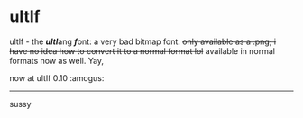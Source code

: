 # ultlf
ultlf - the ***ultl***ang ***f***ont: a very bad bitmap font. ~~only available as a .png; i have no idea how to convert it to a normal format lol~~ available in normal formats now as well. Yay,

now at ultlf 0.10 :amogus:
___
sussy
